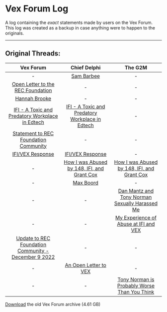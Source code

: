 # Vex Forum Log
A log containing the *exact* statements made by users on the Vex Forum. This log was created as a backup in case anything were to happen to the originals.
<hr>



## Original Threads:

| Vex Forum | Chief Delphi | The G2M |
| :-: | :-: | :-: |
| - | [Sam Barbee](https://www.chiefdelphi.com/t/sam-barbee-cw-suicide-sexual-harassment-sexual-assault-grooming/417434?u=creation) | - |
| [Open Letter to the REC Foundation](https://www.vexforum.com/t/cw-sexual-harassment-open-letter-to-the-rec-foundation/109021?u=creation) | - | - |
| [Hannah Brooke](https://www.vexforum.com/t/cw-sexual-misconduct-involving-a-minor-grooming-hannah-brooke/109029?u=creation) | - | - |
| [IFI - A Toxic and Predatory Workplace in Edtech](https://www.vexforum.com/t/cw-violence-sexual-harassment-ifi-a-toxic-and-predatory-workplace-in-edtech/109149?u=creation) | [IFI - A Toxic and Predatory Workplace in Edtech](https://www.chiefdelphi.com/t/cw-violence-sexual-harassment-ifi-a-toxic-and-predatory-workplace-in-edtech/417760?u=creation) | - |
| [Statement to REC Foundation Community](https://www.vexforum.com/t/statement-to-rec-foundation-community/109171?u=creation) | - | - |
| [IFI/VEX Response](https://www.vexforum.com/t/ifi-vex-response/109172?u=creation) | [IFI/VEX Response](https://www.chiefdelphi.com/t/ifi-vex-response/417791?u=creation) | - |
| - | [How I was Abused by 148, IFI, and Grant Cox](https://www.chiefdelphi.com/t/cw-si-sh-substance-abuse-sexual-harassment-how-i-was-abused-by-148-ifi-and-grant-cox/418327?u=creation) | [How I was Abused by 148, IFI, and Grant Cox](https://www.theg2m.com/t/cw-si-sh-substance-abuse-sexual-harassment-how-i-was-abused-by-148-ifi-and-grant-cox/478?u=creation) |
| - | [Max Boord](https://www.chiefdelphi.com/t/cw-sexual-abuse-max-boord/417484?u=creation) | - |
| - | - | [Dan Mantz and Tony Norman Sexually Harassed Me](https://www.theg2m.com/t/cw-sexual-harrasment-dan-mantz-and-tony-norman-sexually-harassed-me/539?u=creation)
| - | - | [My Experience of Abuse at IFI and VEX](https://www.theg2m.com/t/cw-assualt-my-experience-of-abuse-at-ifi-and-vex/598?u=creation)
| [Update to REC Foundation Community - December 9 2022](https://www.vexforum.com/t/update-to-rec-foundation-community-december-9-2022/110094?u=creation) | - | - |
| - | [An Open Letter to VEX](https://www.chiefdelphi.com/t/cw-sexual-harassment-an-open-letter-to-vex/416929?u=creation) | - |
| - | - | [Tony Norman is Probably Worse Than You Think](https://www.theg2m.com/t/tony-norman-is-probably-worse-than-you-think/861?u=creation) |

[Download](https://drive.google.com/u/1/uc?id=1_hcZhWZT3M5ZJhsxXHjN0Uf1ZgpbzrfC&export=download&confirm=t) the old Vex Forum archive (4.61 GB)
